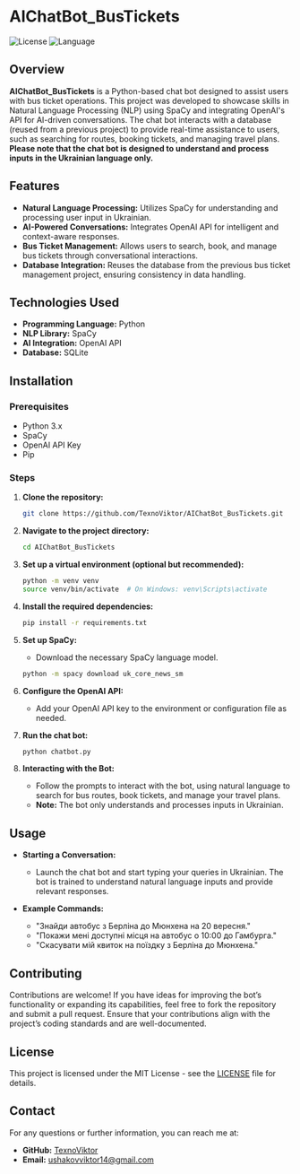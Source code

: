# AIChatBot_BusTickets

![License](https://img.shields.io/github/license/TexnoViktor/AIChatBot_BusTickets) ![Language](https://img.shields.io/github/languages/top/TexnoViktor/AIChatBot_BusTickets)

## Overview

**AIChatBot_BusTickets** is a Python-based chat bot designed to assist users with bus ticket operations. This project was developed to showcase skills in Natural Language Processing (NLP) using SpaCy and integrating OpenAI's API for AI-driven conversations. The chat bot interacts with a database (reused from a previous project) to provide real-time assistance to users, such as searching for routes, booking tickets, and managing travel plans. **Please note that the chat bot is designed to understand and process inputs in the Ukrainian language only.**

## Features

- **Natural Language Processing:** Utilizes SpaCy for understanding and processing user input in Ukrainian.
- **AI-Powered Conversations:** Integrates OpenAI API for intelligent and context-aware responses.
- **Bus Ticket Management:** Allows users to search, book, and manage bus tickets through conversational interactions.
- **Database Integration:** Reuses the database from the previous bus ticket management project, ensuring consistency in data handling.

## Technologies Used

- **Programming Language:** Python
- **NLP Library:** SpaCy
- **AI Integration:** OpenAI API
- **Database:** SQLite 

## Installation

### Prerequisites

- Python 3.x
- SpaCy
- OpenAI API Key
- Pip

### Steps

1. **Clone the repository:**
    ```bash
    git clone https://github.com/TexnoViktor/AIChatBot_BusTickets.git
    ```

2. **Navigate to the project directory:**
    ```bash
    cd AIChatBot_BusTickets
    ```

3. **Set up a virtual environment (optional but recommended):**
    ```bash
    python -m venv venv
    source venv/bin/activate  # On Windows: venv\Scripts\activate
    ```

4. **Install the required dependencies:**
    ```bash
    pip install -r requirements.txt
    ```

5. **Set up SpaCy:**
    - Download the necessary SpaCy language model.
    ```bash
    python -m spacy download uk_core_news_sm
    ```

6. **Configure the OpenAI API:**
    - Add your OpenAI API key to the environment or configuration file as needed.

7. **Run the chat bot:**
    ```bash
    python chatbot.py
    ```

8. **Interacting with the Bot:**
   - Follow the prompts to interact with the bot, using natural language to search for bus routes, book tickets, and manage your travel plans.
   - **Note:** The bot only understands and processes inputs in Ukrainian.

## Usage

- **Starting a Conversation:**
  - Launch the chat bot and start typing your queries in Ukrainian. The bot is trained to understand natural language inputs and provide relevant responses.

- **Example Commands:**
  - "Знайди автобус з Берліна до Мюнхена на 20 вересня."
  - "Покажи мені доступні місця на автобус о 10:00 до Гамбурга."
  - "Скасувати мій квиток на поїздку з Берліна до Мюнхена."

## Contributing

Contributions are welcome! If you have ideas for improving the bot’s functionality or expanding its capabilities, feel free to fork the repository and submit a pull request. Ensure that your contributions align with the project’s coding standards and are well-documented.

## License

This project is licensed under the MIT License - see the [LICENSE](LICENSE) file for details.

## Contact

For any questions or further information, you can reach me at:

- **GitHub:** [TexnoViktor](https://github.com/TexnoViktor)
- **Email:** ushakovviktor14@gmail.com
